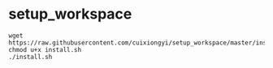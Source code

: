 # setup_workspace
```
wget https://raw.githubusercontent.com/cuixiongyi/setup_workspace/master/install.sh
chmod u+x install.sh
./install.sh
```

